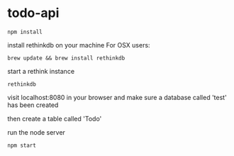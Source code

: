 # todo-api

`npm install`

install rethinkdb on your machine
For OSX users:

`brew update && brew install rethinkdb`

start a rethink instance

`rethinkdb`

visit localhost:8080 in your browser and make sure a database called 'test' has been created

then create a table called 'Todo'

run the node server

`npm start`
